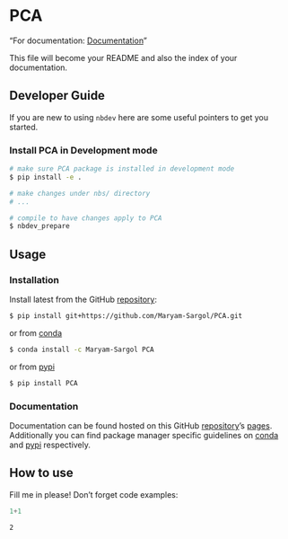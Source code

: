 # PCA


<!-- WARNING: THIS FILE WAS AUTOGENERATED! DO NOT EDIT! -->

“For documentation:
[Documentation](https://Maryam-Sargol.github.io/PCA/)”

This file will become your README and also the index of your
documentation.

## Developer Guide

If you are new to using `nbdev` here are some useful pointers to get you
started.

### Install PCA in Development mode

``` sh
# make sure PCA package is installed in development mode
$ pip install -e .

# make changes under nbs/ directory
# ...

# compile to have changes apply to PCA
$ nbdev_prepare
```

## Usage

### Installation

Install latest from the GitHub
[repository](https://github.com/Maryam-Sargol/PCA):

``` sh
$ pip install git+https://github.com/Maryam-Sargol/PCA.git
```

or from [conda](https://anaconda.org/Maryam-Sargol/PCA)

``` sh
$ conda install -c Maryam-Sargol PCA
```

or from [pypi](https://pypi.org/project/PCA/)

``` sh
$ pip install PCA
```

### Documentation

Documentation can be found hosted on this GitHub
[repository](https://github.com/Maryam-Sargol/PCA)’s
[pages](https://Maryam-Sargol.github.io/PCA/). Additionally you can find
package manager specific guidelines on
[conda](https://anaconda.org/Maryam-Sargol/PCA) and
[pypi](https://pypi.org/project/PCA/) respectively.

## How to use

Fill me in please! Don’t forget code examples:

``` python
1+1
```

    2
